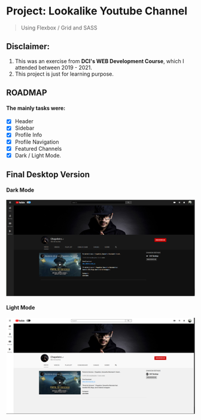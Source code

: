# Project:  **Lookalike Youtube Channel** 
> Using Flexbox / Grid and SASS

## **Disclaimer**: 
1. This was an exercise from **DCI's WEB Development Course**, which I attended between 2019 - 2021. 
2. This project is just for learning purpose. 

## ROADMAP
#### The mainly tasks were: 
- [x] Header
- [x] Sidebar
- [x] Profile Info
- [x] Profile Navigation
- [x] Featured Channels
- [x] Dark / Light Mode.

## Final Desktop Version
#### Dark Mode
![screenshot](./doc/img/dark_mode.png)

#### Light Mode
![screenshot](./doc/img/white_mode.png)